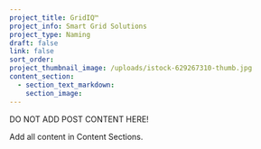 ```yaml
---
project_title: GridIQ™
project_info: Smart Grid Solutions
project_type: Naming
draft: false
link: false
sort_order:
project_thumbnail_image: /uploads/istock-629267310-thumb.jpg
content_section:
  - section_text_markdown:
    section_image:
---
```



DO NOT ADD POST CONTENT HERE!

Add all content in Content Sections.
